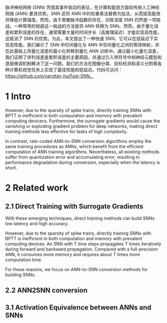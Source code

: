 脉冲神经网络 (SNN) 凭借其事件驱动的表征，在计算和能效方面较传统人工神经网络 (ANN) 更具优势。SNN 还将 ANN 中的权重乘法替换为加法，从而提高能效并降低计算强度。然而，由于离散脉冲函数的存在，训练深度 SNN 仍然是一项挑战。一种常用的规避这一挑战的方法是将 ANN 转换为 SNN。然而，由于量化误差和累积误差的存在，通常需要大量的时间步长（高推理延迟）才能实现高性能，这抵消了 SNN 的优势。为此，本文提出了一种快速 SNN，它可以在低延迟下实现高性能。我们展示了 SNN 中时间量化与 ANN 中空间量化之间的等效映射，并在此基础上将量化误差的最小化转移到量化 ANN 训练中。通过最小化量化误差，我们证明了序列误差是累积误差的主要原因，并通过引入带符号中频神经元模型和逐层微调机制解决了这一问题。我们的方法在图像分类、目标检测和语义分割等各种计算机视觉任务上实现了最佳性能和低延迟。代码可访问：https://github.com/yangfan-hu/Fast-SNN。

# 1 Intro
However, due to the sparsity of spike trains, directly training SNNs with BPTT is inefficient in both computation and memory with prevalent computing devicecs. Furthermore, the surrogate gradients would cause the vanishing or exploding gradient problem for deep networks, making direct training methods less effective for tasks of high complexity.

In contrast, rate-coded ANN-to-SNN conversion algorithms employ the same training procedures as ANNs, which benefit from the efficient computation of ANN training algorithms. Nevertheless, all existing methods suffer from quantization error and accumulating error, resulting in performance degradation during conversion, especially when the latency is short.

# 2 Related work
## 2.1 Direct Training with Surrogate Gradients
With these emerging techniques, direct training methods can build SNNs low latency and high accuracy. 

However, due to the sparsity of spike trains, directly training SNNs with BPTT is inefficient in both computation and memory with prevalent computing devices. An SNN with T time steps propagates T times iteratively during forward and backward propagation. Compared with a full-precision ANN, it consumes more memory and requires about T times more computation time.

For these reasons, we focus on ANN-to-SNN conversion methods for building SNNs.

## 2.2 ANN2SNN conversion


## 3.1 Activation Equivalence between ANNs and SNNs
